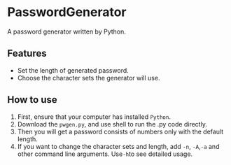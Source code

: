 # PasswordGenerator
A password generator written by Python.

## Features

- Set the length of generated password.
- Choose the character sets the generator will use.

## How to use

1. First, ensure that your computer has installed `Python`.
2. Download the `pwgen.py`, and use shell to run the .py code directly.
3. Then you will get a password consists of numbers only with the default length.
4. If you want to change the character sets and length, add `-n`, `-A`,`-a` and other command line arguments. Use`-h`to see detailed usage. 